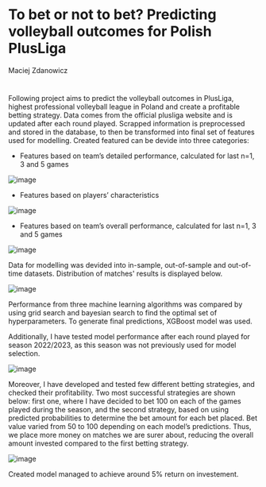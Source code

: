 # To bet or not to bet? Predicting volleyball outcomes for Polish PlusLiga
Maciej Zdanowicz
#
Following project aims to predict the volleyball outcomes in PlusLiga, highest professional volleyball league in Poland and create a profitable betting strategy. Data comes from the official plusliga website and is updated after each round played. Scrapped information is preprocessed and stored in the database, to then be transformed into final set of features used for modelling. Created featured can be devide into three categories: 

- Features based on team’s detailed performance, calculated for last n=1, 3 and 5 games

![image](https://github.com/Klakii/Volleyball_predictions/assets/100470483/828e835c-c841-4004-91e3-58b508aa6426)

- Features based on players’ characteristics
 
 ![image](https://github.com/Klakii/Volleyball_predictions/assets/100470483/7b39070a-ecc4-4245-a252-f2417b18dcce)

- Features based on team’s overall performance, calculated for last n=1, 3 and 5 games

![image](https://github.com/Klakii/Volleyball_predictions/assets/100470483/1360319f-758b-4d42-b401-02b434ad86b6)

Data for modelling was devided into in-sample, out-of-sample and out-of-time datasets. Distribution of matches' results is displayed below.

![image](https://github.com/Klakii/Volleyball_predictions/assets/100470483/ad2ae638-9824-45ca-8865-d559bba08257)

Performance from three machine learning algorithms was compared by using grid search and bayesian search to find the optimal set of hyperparameters. To generate final predictions, XGBoost model was used. 

Additionally, I have tested model performance after each round played for season 2022/2023, as this season was not previously used for model selection.

![image](https://github.com/Klakii/Volleyball_predictions/assets/100470483/de588ede-469f-460c-80d2-d9918427eacf)

Moreover, I have developed and tested few different betting strategies, and checked their profitability. Two most successful strategies are shown below: first one, where I have decided to bet 100 on each of the games played during the season, and the second strategy, based on using predicted probabilities to determine the bet amount for each bet placed. Bet value varied from 50 to 100 depending on each model’s predictions. Thus, we place more money on matches we are surer about, reducing the overall 
amount invested compared to the first betting strategy. 

![image](https://github.com/Klakii/Volleyball_predictions/assets/100470483/8aa43e68-d6c5-4db4-9f88-d36cccb4f556)

Created model managed to achieve around 5% return on investement.
